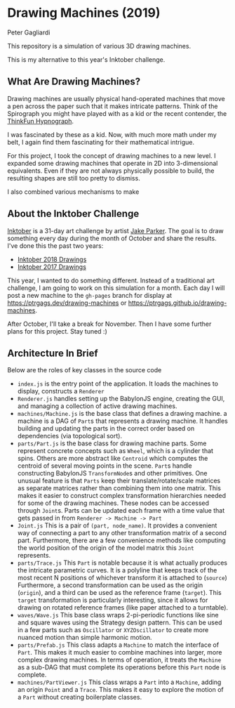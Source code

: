 # Drawing Machines (2019)

Peter Gagliardi

This repository is a simulation of various 3D drawing machines. 

This is my alternative to this year's Inktober challenge. 

## What Are Drawing Machines?

Drawing machines are usually physical hand-operated machines that move a pen
across the paper such that it makes intricate patterns. Think of the
Spirograph you might have played with as a kid or the recent contender,
the [ThinkFun Hypnograph](https://www.thinkfun.com/products/hypnograph/).

I was fascinated by these as a kid. Now, with much more math under my belt,
I again find them fascinating for their mathematical intrigue.

For this project, I took the concept of drawing machines to a new level. I
expanded some drawing machines that operate in 2D into 3-dimensional
equivalents. Even if they are not always physically possible to build, the
resulting shapes are still too pretty to dismiss.

I also combined various mechanisms to make 

## About the Inktober Challenge

[Inktober](https://inktober.com/rules) is a 31-day art challenge by artist
[Jake Parker](https://www.mrjakeparker.com/). The goal is to draw something
every day during the month of October and share the results. I've done this
the past two years:

* [Inktober 2018 Drawings](https://www.deviantart.com/ptrgags/gallery/67366134/inktober-2018)
* [Inktober 2017 Drawings](https://www.deviantart.com/ptrgags/gallery/64663431/inktober-2017)

This year, I wanted to do something different. Instead of a traditional art
challenge, I am going to work on this simulation for a month. Each day I will
post a new machine to the `gh-pages` branch for display at 
https://ptrgags.dev/drawing-machines or https://ptrgags.github.io/drawing-machines.

After October, I'll take a break for November. Then I have some further plans
for this project. Stay tuned :)

## Architecture In Brief

Below are the roles of key classes in the source code

* `index.js` is the entry point of the application. It loads the machines
    to display, constructs a `Renderer`
* `Renderer.js` handles setting up the BabylonJS engine, creating the GUI,
    and managing a collection of active drawing machines.
* `machines/Machine.js` is the base class that defines a drawing machine.
    a machine is a DAG of `Part`s that represents a drawing machine. It handles
    building and updating the parts in the correct order based on dependencies
    (via topological sort).
* `parts/Part.js` is the base class for drawing machine parts. Some represent
    concrete concepts such as `Wheel`, which is a cylinder that spins. Others
    are more abstract like `Centroid` which computes the centroid of several 
    moving points in the scene. `Part`s handle constructing BabylonJS 
    `TransformNode`s and other primitives. One unusual feature is that `Parts`
    keep their translate/rotate/scale matrices as separate matrices rather than
    combining them into one matrix. This makes it easier to construct
    complex transformation hierarchies needed for some of the drawing machines.
    These nodes can be accessed through `Joint`s. Parts can be updated each
    frame with a time value that gets passed in from 
    `Renderer -> Machine -> Part`
* `Joint.js` This is a pair of `(part, node_name)`. It provides a convenient
    way of connecting a part to any other transformation matrix of a second
    part. Furthermore, there are a few convenience methods like computing the
    world position of the origin of the model matrix this `Joint` represents.
* `parts/Trace.js` This `Part` is notable because it is what actually produces
    the intricate parametric curves. It is a polyline that keeps track of the
    most recent N positions of whichever transform it is attached to (`source`)
    Furthermore, a second transformation can be used as the origin (`origin`), 
    and a third can be used as the reference frame (`target`). This `target`
    transformation is particularly interesting, since it allows for drawing
    on rotated reference frames (like paper attached to a turntable).
* `waves/Wave.js` This base class wraps 2-pi-periodic functions like sine and
    square waves using the Strategy design pattern. This can be used in a
    few parts such as `Oscillator` or `XYZOscillator` to create more nuanced
    motion than simple harmonic motion.
* `parts/Prefab.js` This class adapts a `Machine` to match the interface of
    `Part`. This makes it much easier to combine machines into larger, more
    complex drawing machines. In terms of operation, it treats the `Machine`
    as a sub-DAG that must complete its operations before this `Part` node
    is complete.
* `machines/PartViewer.js` This class wraps a `Part` into a `Machine`, adding
    an origin `Point` and a `Trace`. This makes it easy to explore the motion
    of a `Part` without creating boilerplate classes.
